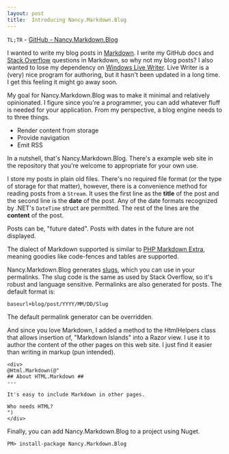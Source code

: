 ```yaml
---
layout: post
title:  Introducing Nancy.Markdown.Blog
---
```


`TL;TR` - [GitHub - Nancy.Markdown.Blog](https://github.com/mike-ward/Nancy.Markdown.Blog)

I wanted to write my blog posts in [Markdown](http://daringfireball.net/projects/markdown/syntax). I write my GitHub docs and [Stack Overflow](http://stackoverflow.com) questions in Markdown, so why not my blog posts? I also wanted to lose my dependency on [Windows Live Writer](http://www.wikiwand.com/en/Windows_Live_Writer). Live Writer is a (very) nice program for authoring, but it hasn't been updated in a long time. I get this feeling it might go away soon.

My goal for Nancy.Markdown.Blog was to make it minimal and relatively opinionated. I figure since you're a programmer, you can add whatever fluff is needed for your application. From my perspective, a blog engine needs to to three things.

- Render content from storage
- Provide navigation
- Emit RSS

In a nutshell, that's Nancy.Markdown.Blog. There's a example web site in the repository that you're welcome to appropriate for your own use.

I store my posts in plain old files. There's no required file format (or the type of storage for that matter), however, there is a convenience method for reading posts from a `Stream`. It uses the first line as the **title** of the post and the second line is the **date** of the post. Any of the date formats recognized by .NET's `DateTime` struct are permitted. The rest of the lines are the **content** of the post.

Posts can be, "future dated". Posts with dates in the future are not displayed.

The dialect of Markdown supported is similar to [PHP Markdown Extra](https://michelf.ca/projects/php-markdown/extra/), meaning goodies like code-fences and tables are supported.

Nancy.Markdown.Blog generates [slugs](http://codex.wordpress.org/Glossary#Post_Slug), which you can use in your permalinks. The slug code is the same as used by Stack Overflow, so it's robust and language sensitive. Permalinks are also generated for posts. The default format is:

    baseurl+blog/post/YYYY/MM/DD/Slug

The default permalink generator can be overridden.

And since you love Markdown, I added a method to the HtmlHelpers class that allows insertion of, "Markdown Islands" into a Razor view. I use it to author the content of the other pages on this web site. I just find it easier than writing in markup (pun intended).

    <div>
    @Html.Markdown(@"
    ## About HTML.Markdown ##
    ---
    
    It's easy to include Markdown in other pages.
    
    Who needs HTML?
    ")
    </div>

Finally, you can add Nancy.Markdown.Blog to a project using Nuget.

    PM> install-package Nancy.Markdown.Blog 